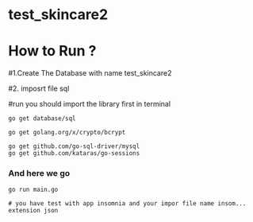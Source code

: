 # test_skincare2
# How to Run ?
#1.Create The Database with name test_skincare2

#2. imposrt file sql 

#run
you should import the library first in terminal

	go get database/sql

	go get golang.org/x/crypto/bcrypt

	go get github.com/go-sql-driver/mysql
	go get github.com/kataras/go-sessions

### And here we go 
	go run main.go
	
	# you have test with app insomnia and your impor file name insom... extension json
